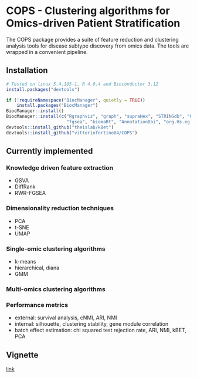 # COPS - Clustering algorithms for Omics-driven Patient Stratification

The COPS package provides a suite of feature reduction and clustering analysis tools for disease subtype discovery from 
omics data. The tools are wrapped in a convenient pipeline. 

## Installation

```R
# Tested on linux 5.4.105-1, R 4.0.4 and Bioconductor 3.12
install.packages("devtools")

if (!requireNamespace("BiocManager", quietly = TRUE))
    install.packages("BiocManager")
BiocManager::install()
BiocManager::install(c("Rgraphviz", "graph", "supraHex", "STRINGdb", "GSVA", 
                       "fgsea", "biomaRt", "AnnotationDbi", "org.Hs.eg.db"))
devtools::install_github("theislab/kBet")
devtools::install_github("vittoriofortino84/COPS")
```

## Currently implemented
### Knowledge driven feature extraction
* GSVA
* DiffRank
* RWR-FGSEA
### Dimensionality reduction techniques
* PCA
* t-SNE
* UMAP
### Single-omic clustering algorithms
* k-means
* hierarchical, diana
* GMM
### Multi-omics clustering algorithms
### Performance metrics
* external: survival analysis, cNMI, ARI, NMI
* internal: silhouette, clustering stability, gene module correlation
* batch effect estimation: chi squared test rejection rate, ARI, NMI, kBET, PCA

## Vignette
[link](https://htmlpreview.github.io/?https://github.com/vittoriofortino84/COPS/blob/master/vignettes/Introduction.html)
